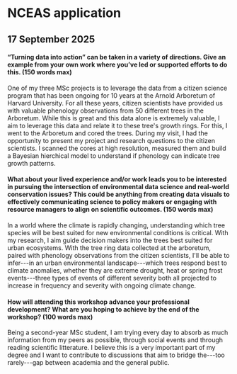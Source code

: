 # NCEAS application

## 17 September 2025

#### “Turning data into action” can be taken in a variety of directions. Give an example from your own work where you’ve led or supported efforts to do this. (150 words max)
One of my three MSc projects is to leverage the data from a citizen science program that has been ongoing for 10 years at the Arnold Arboretum of Harvard University. For all these years, citizen scientists have provided us with valuable phenology observations from 50 different trees in the Arboretum. While this is great and this data alone is extremely valuable, I aim to leverage this data and relate it to these tree's growth rings. For this, I went to the Arboretum and cored the trees. During my visit, I had the opportunity to present my project and research questions to the citizen scientists. I scanned the cores at high resolution, measured them and build a Bayesian hierchical model to understand if phenology can indicate tree growth patterns.

#### What about your lived experience and/or work leads you to be interested in pursuing the intersection of environmental data science and real-world conservation issues? This could be anything from creating data visuals to effectively communicating science to policy makers or engaging with resource managers to align on scientific outcomes. (150 words max)
In a world where the climate is rapidly changing, understanding which tree species will be best suited for new environmental conditions is critical. With my research, I aim guide decision makers into the trees best suited for urban ecosystems. With the tree ring data collected at the arboretum, paired with phenology observations from the citizen scientists, I'll be able to infer---in an urban environmental landscape---which trees respond best to climate anomalies, whether they are extreme drought, heat or spring frost events---three types of events of different severity both all projected to increase in frequency and severity with ongoing climate change. 

#### How will attending this workshop advance your professional development? What are you hoping to achieve by the end of the workshop? (100 words max)
Being a second-year MSc student, I am trying every day to absorb as much information from my peers as possible, through social events and through reading scientific litterature. I believe this is a very important part of my degree and I want to contribute to discussions that aim to bridge the---too rarely---gap between academia and the general public.